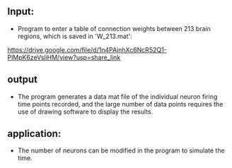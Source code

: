 ## Input:

* Program to enter a table of connection weights between 213 brain regions, which is saved in 'W_213.mat':

https://drive.google.com/file/d/1n4PAjnhXc6NcR52Q1-PlMpK6zeVsliHM/view?usp=share_link

## output

* The program generates a data mat file of the individual neuron firing time points recorded, and the large number of data points requires the use of drawing software to display the results.

## application:

* The number of neurons can be modified in the program to simulate the time.
